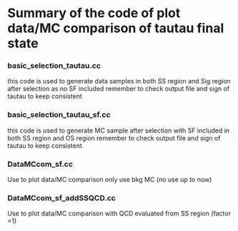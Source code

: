 # Summary of the code of plot data/MC comparison of tautau final state

### basic_selection_tautau.cc
this code is used to generate data samples in both SS region and Sig region after selection as no SF included
remember to check output file and sign of tautau to keep consistent

### basic_selection_tautau_sf.cc
this code is used to generate MC sample after selection with SF included in both SS region and OS region
remember to check output file and sign of tautau to keep consistent

### DataMCcom_sf.cc
Use to plot data/MC comparison only use bkg MC (no use up to now)

### DataMCcom_sf_addSSQCD.cc
Use to plot data/MC comparison with QCD evaluated from SS region (factor =1)

